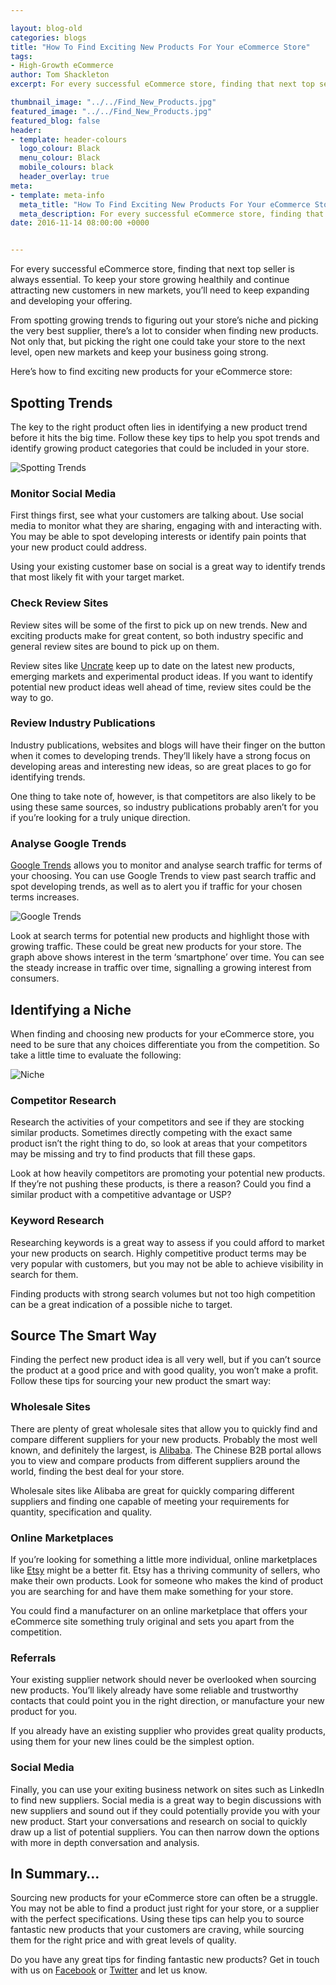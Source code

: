 ```yaml
--- 

layout: blog-old
categories: blogs
title: "How To Find Exciting New Products For Your eCommerce Store"
tags:
- High-Growth eCommerce
author: Tom Shackleton
excerpt: For every successful eCommerce store, finding that next top seller is always essential. To keep your store growing healthily and continue attracting new customers in new markets, you’ll need to keep expanding and developing your offering.

thumbnail_image: "../../Find_New_Products.jpg"
featured_image: "../../Find_New_Products.jpg"
featured_blog: false
header:
- template: header-colours
  logo_colour: Black
  menu_colour: Black
  mobile_colours: black
  header_overlay: true
meta:
- template: meta-info
  meta_title: "How To Find Exciting New Products For Your eCommerce Store"
  meta_description: For every successful eCommerce store, finding that next top seller is always essential. To keep your store growing healthily and continue attracting new customers in new markets, you’ll need to keep expanding and developing your offering.
date: 2016-11-14 08:00:00 +0000


--- 
```

For every successful eCommerce store, finding that next top seller is always essential. To keep your store growing healthily and continue attracting new customers in new markets, you’ll need to keep expanding and developing your offering.

From spotting growing trends to figuring out your store’s niche and picking the very best supplier, there’s a lot to consider when finding new products. Not only that, but picking the right one could take your store to the next level, open new markets and keep your business going strong.

Here’s how to find exciting new products for your eCommerce store:

  

Spotting Trends
---------------

The key to the right product often lies in identifying a new product trend before it hits the big time. Follow these key tips to help you spot trends and identify growing product categories that could be included in your store.

![Spotting Trends](../../Spotting_Trends.jpg)

  

### Monitor Social Media

First things first, see what your customers are talking about. Use social media to monitor what they are sharing, engaging with and interacting with. You may be able to spot developing interests or identify pain points that your new product could address.

Using your existing customer base on social is a great way to identify trends that most likely fit with your target market.

  

### Check Review Sites

Review sites will be some of the first to pick up on new trends. New and exciting products make for great content, so both industry specific and general review sites are bound to pick up on them.

Review sites like [Uncrate](https://uncrate.com/) keep up to date on the latest new products, emerging markets and experimental product ideas. If you want to identify potential new product ideas well ahead of time, review sites could be the way to go.

  

### Review Industry Publications

Industry publications, websites and blogs will have their finger on the button when it comes to developing trends. They’ll likely have a strong focus on developing areas and interesting new ideas, so are great places to go for identifying trends.

One thing to take note of, however, is that competitors are also likely to be using these same sources, so industry publications probably aren’t for you if you’re looking for a truly unique direction.

  

### Analyse Google Trends

[Google Trends](https://www.google.co.uk/trends/) allows you to monitor and analyse search traffic for terms of your choosing. You can use Google Trends to view past search traffic and spot developing trends, as well as to alert you if traffic for your chosen terms increases.

![Google Trends](../../Google_Trends.png)  

Look at search terms for potential new products and highlight those with growing traffic. These could be great new products for your store. The graph above shows interest in the term ‘smartphone’ over time. You can see the steady increase in traffic over time, signalling a growing interest from consumers.

  

Identifying a Niche
-------------------

When finding and choosing new products for your eCommerce store, you need to be sure that any choices differentiate you from the competition. So take a little time to evaluate the following:

![Niche](../../Niche.jpg)

  

### Competitor Research

Research the activities of your competitors and see if they are stocking similar products. Sometimes directly competing with the exact same product isn’t the right thing to do, so look at areas that your competitors may be missing and try to find products that fill these gaps.

Look at how heavily competitors are promoting your potential new products. If they’re not pushing these products, is there a reason? Could you find a similar product with a competitive advantage or USP?

  

### Keyword Research

Researching keywords is a great way to assess if you could afford to market your new products on search. Highly competitive product terms may be very popular with customers, but you may not be able to achieve visibility in search for them.

Finding products with strong search volumes but not too high competition can be a great indication of a possible niche to target.

  

Source The Smart Way
--------------------

Finding the perfect new product idea is all very well, but if you can’t source the product at a good price and with good quality, you won’t make a profit. Follow these tips for sourcing your new product the smart way:

  

### Wholesale Sites

There are plenty of great wholesale sites that allow you to quickly find and compare different suppliers for your new products. Probably the most well known, and definitely the largest, is [Alibaba](https://www.alibaba.com/). The Chinese B2B portal allows you to view and compare products from different suppliers around the world, finding the best deal for your store.

Wholesale sites like Alibaba are great for quickly comparing different suppliers and finding one capable of meeting your requirements for quantity, specification and quality.

  

### Online Marketplaces

If you’re looking for something a little more individual, online marketplaces like [Etsy](https://www.etsy.com/uk/) might be a better fit. Etsy has a thriving community of sellers, who make their own products. Look for someone who makes the kind of product you are searching for and have them make something for your store.

You could find a manufacturer on an online marketplace that offers your eCommerce site something truly original and sets you apart from the competition.

  

### Referrals

Your existing supplier network should never be overlooked when sourcing new products. You’ll likely already have some reliable and trustworthy contacts that could point you in the right direction, or manufacture your new product for you.

If you already have an existing supplier who provides great quality products, using them for your new lines could be the simplest option.

  

### Social Media

Finally, you can use your exiting business network on sites such as LinkedIn to find new suppliers. Social media is a great way to begin discussions with new suppliers and sound out if they could potentially provide you with your new product. Start your conversations and research on social to quickly draw up a list of potential suppliers. You can then narrow down the options with more in depth conversation and analysis.

  

In Summary…
-----------

Sourcing new products for your eCommerce store can often be a struggle. You may not be able to find a product just right for your store, or a supplier with the perfect specifications. Using these tips can help you to source fantastic new products that your customers are craving, while sourcing them for the right price and with great levels of quality.

Do you have any great tips for finding fantastic new products? Get in touch with us on [Facebook](https://www.facebook.com/statementagency) or [Twitter](https://www.twitter.com/@Statement) and let us know.